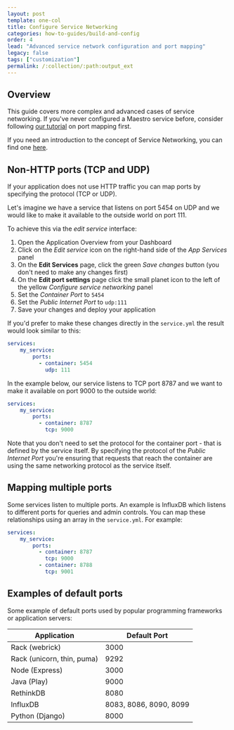 ```yaml
---
layout: post
template: one-col
title: Configure Service Networking
categories: how-to-guides/build-and-config
order: 4
lead: "Advanced service network configuration and port mapping"
legacy: false
tags: ["customization"]
permalink: /:collection/:path:output_ext
---
```


## Overview

This guide covers more complex and advanced cases of service networking. If you've never configured a Maestro service before, consider following [our tutorial](/maestro/tutorials/container-ports.html) on port mapping first.

If you need an introduction to the concept of Service Networking, you can find one [here](/maestro/the-basics/concepts-and-terminology.html#service-networking).

## Non-HTTP ports (TCP and UDP)

If your application does not use HTTP traffic you can map ports by specifying the protocol (TCP or UDP).

Let's imagine we have a service that listens on port 5454 on UDP and we would like to make it available to the outside world on port 111. 

To achieve this via the *edit service* interface: 
1. Open the Application Overview from your Dashboard
2. Click on the *Edit service* icon on the right-hand side of the *App Services* panel
3. On the **Edit Services** page, click the green *Save changes* button (you don't need to make any changes first)
4. On the **Edit port settings** page click the small planet icon to the left of the yellow *Configure service networking* panel
5. Set the *Container Port* to `5454`
6. Set the *Public Internet Port* to `udp:111`
7. Save your changes and deploy your application

If you'd prefer to make these changes directly in the `service.yml` the result would look similar to this:

```yaml
services:
    my_service:
        ports:
          - container: 5454
            udp: 111
```

In the example below, our service listens to TCP port 8787 and we want to make it available on port 9000 to the outside world:

```yaml
services:
    my_service:
        ports:
          - container: 8787
            tcp: 9000
```

Note that you don't need to set the protocol for the container port - that is defined by the service itself. By specifying the protocol of the *Public Internet Port* you're ensuring that requests that reach the container are using the same networking protocol as the service itself.

## Mapping multiple ports

Some services listen to multiple ports. An example is InfluxDB which listens to different ports for queries and admin controls. You can map these relationships using an array in the `service.yml`. For example:

```yaml
services:
    my_service:
        ports:
          - container: 8787
            tcp: 9000
          - container: 8788
            tcp: 9001
```

## Examples of default ports

Some example of default ports used by popular programming frameworks or application servers:

  <table class="table table-bordered table-striped"> 
   <thead> 
    <tr> 
     <th>Application</th> 
     <th>Default Port</th> 
    </tr> 
   </thead> 
   <tbody> 
    <tr>
     <td>Rack (webrick)</td>
     <td>3000</td>
    </tr> 
    <tr>
     <td>Rack (unicorn, thin, puma)</td>
     <td>9292</td>
    </tr> 
    <tr>
     <td>Node (Express)</td>
     <td>3000</td>
    </tr> 
    <tr>
     <td>Java (Play)</td>
     <td>9000</td>
    </tr> 
    <tr>
     <td>RethinkDB</td>
     <td>8080</td>
    </tr> 
    <tr>
     <td>InfluxDB</td>
     <td>8083, 8086, 8090, 8099</td>
    </tr> 
        <tr>
     <td>Python (Django)</td>
     <td>8000</td>
    </tr> 
   </tbody> 
  </table> 
